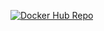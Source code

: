 [![Docker Hub Repo](https://img.shields.io/docker/pulls/fanaina/rest-with-spring-boot-erudio.svg)](https://hub.docker.com/repository/docker/fanaina/rest-with-spring-boot-erudio)
